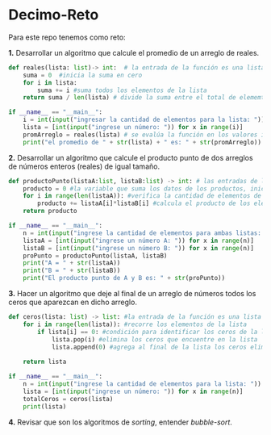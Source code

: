 # Decimo-Reto

Para este repo tenemos como reto:

**1.** Desarrollar un algoritmo que calcule el promedio de un arreglo de reales.
```python
def reales(lista: list)-> int:  # la entrada de la función es una lista
    suma = 0  #inicia la suma en cero
    for i in lista:
        suma += i #suma todos los elementos de la lista
    return suma / len(lista) # divide la suma entre el total de elememtos para hallar el promedio

if __name__ == "__main__":
    i = int(input("ingresar la cantidad de elementos para la lista: "))
    lista = [int(input("ingrese un número: ")) for x in range(i)]
    promArreglo = reales(lista) # se evalúa la función en los valores ingresados
    print("el promedio de " + str(lista) + " es: " + str(promArreglo))
```

**2.** Desarrollar un algoritmo que calcule el producto punto de dos arreglos de números enteros (reales) de igual tamaño.
```python
def productoPunto(listaA:list, listaB:list) -> int: # las entradas de la función serán las dos listas de numeros enteros
    producto = 0 #la variable que suma los datos de los productos, inicia en 0
    for i in range(len(listaA)): #verifica la cantidad de elementos de solo una de las listas dado que ambas tienen la misma cantidad.
        producto += listaA[i]*listaB[i] #calcula el producto de los elementos que estén en la misma posición en cada lista y suma los productos
    return producto

if __name__ == "__main__":
    n = int(input("ingrese la cantidad de elementos para ambas listas: "))
    listaA = [int(input("ingrese un número A: ")) for x in range(n)]
    listaB = [int(input("ingrese un número B: ")) for x in range(n)]
    proPunto = productoPunto(listaA, listaB)
    print("A = " + str(listaA))
    print("B = " + str(listaB))
    print("El producto punto de A y B es: " + str(proPunto))
```

**3.** Hacer un algoritmo que deje al final de un arreglo de números todos los ceros que aparezcan en dicho arreglo.
```python
def ceros(lista: list) -> list: #la entrada de la función es una lista
    for i in range(len(lista)): #recorre los elementos de la lista
        if lista[i] == 0: #condición para identificar los ceros de la lista
            lista.pop(i) #elimina los ceros que encuentre en la lista
            lista.append(0) #agrega al final de la lista los ceros eliminados anteriormente
            
    return lista

if __name__ == "__main__":
    n = int(input("ingrese la cantidad de elementos para la lista: "))
    lista = [int(input("ingrese un número: ")) for x in range(n)]
    totalCeros = ceros(lista)
    print(lista)
```

**4.** Revisar que son los algoritmos de *sorting*, entender *bubble-sort*.
